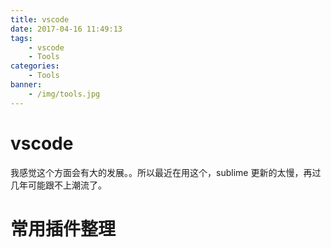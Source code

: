 ```yaml
---
title: vscode
date: 2017-04-16 11:49:13
tags:
    - vscode
    - Tools
categories:
    - Tools
banner:
    - /img/tools.jpg
---
```

# vscode

我感觉这个方面会有大的发展。。所以最近在用这个，sublime 更新的太慢，再过几年可能跟不上潮流了。

# 常用插件整理